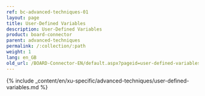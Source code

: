```yaml
---
ref: bc-advanced-techniques-01
layout: page
title: User-Defined Variables
description: User-Defined Variables
product: board-connector
parent: advanced-techniques
permalink: /:collection/:path
weight: 1
lang: en_GB
old_url: /BOARD-Connector-EN/default.aspx?pageid=user-defined-variables
---
```

{% include _content/en/xu-specific/advanced-techniques/user-defined-variables.md %}
